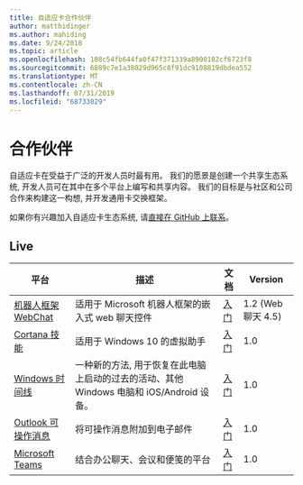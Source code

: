 ```yaml
---
title: 自适应卡合作伙伴
author: matthidinger
ms.author: mahiding
ms.date: 9/24/2018
ms.topic: article
ms.openlocfilehash: 108c54fb644fa0f47f371339a8900182cf6723f8
ms.sourcegitcommit: 6889c7e1a38029d965c8f91dc9108819dbdea552
ms.translationtype: MT
ms.contentlocale: zh-CN
ms.lasthandoff: 07/31/2019
ms.locfileid: "68733029"
---
```

# <a name="partners"></a>合作伙伴 

自适应卡在受益于广泛的开发人员时最有用。 我们的愿景是创建一个共享生态系统, 开发人员可在其中在多个平台上编写和共享内容。 我们的目标是与社区和公司合作来构建这一构想, 并开发通用卡交换框架。

如果你有兴趣加入自适应卡生态系统, 请[直接在 GitHub 上联系](https://github.com/Microsoft/AdaptiveCards)。

## <a name="live"></a>Live

平台 | 描述 | 文档 | Version
---------|-------------|---------------|---------
[机器人框架 WebChat](https://github.com/Microsoft/BotFramework-WebChat)  | 适用于 Microsoft 机器人框架的嵌入式 web 聊天控件 | [入门](https://docs.microsoft.com/en-us/adaptive-cards/get-started/bots) | 1.2 (Web 聊天 4.5)
[Cortana 技能](https://docs.microsoft.com/en-us/cortana/skills/adaptive-cards) | 适用于 Windows 10 的虚拟助手 | [入门](https://docs.microsoft.com/en-us/adaptive-cards/get-started/bots) | 1.0
[Windows 时间线](https://blogs.windows.com/windowsexperience/2017/12/19/announcing-windows-10-insider-preview-build-17063-pc/) | 一种新的方法, 用于恢复在此电脑上启动的过去的活动、其他 Windows 电脑和 iOS/Android 设备。 | [入门](https://docs.microsoft.com/en-us/adaptive-cards/get-started/windows) | 1.0
[Outlook 可操作消息](https://docs.microsoft.com/en-us/outlook/actionable-messages/)  | 将可操作消息附加到电子邮件 | [入门](https://docs.microsoft.com/en-us/outlook/actionable-messages/) | 1.0
[Microsoft Teams](https://products.office.com/en-US/microsoft-teams/group-chat-software) | 结合办公聊天、会议和便笺的平台 | [入门](https://docs.microsoft.com/en-us/microsoftteams/platform/concepts/cards/cards-reference#adaptive-card) | 1.0
